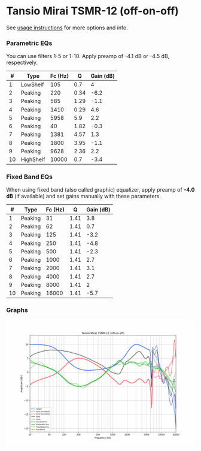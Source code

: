 # Tansio Mirai TSMR-12 (off-on-off)
See [usage instructions](https://github.com/jaakkopasanen/AutoEq#usage) for more options and info.

### Parametric EQs
You can use filters 1-5 or 1-10. Apply preamp of -4.1 dB or -4.5 dB, respectively.

|   # | Type      |   Fc (Hz) |    Q |   Gain (dB) |
|-----|-----------|-----------|------|-------------|
|   1 | LowShelf  |       105 | 0.7  |         4   |
|   2 | Peaking   |       220 | 0.34 |        -6.2 |
|   3 | Peaking   |       585 | 1.29 |        -1.1 |
|   4 | Peaking   |      1410 | 0.29 |         4.6 |
|   5 | Peaking   |      5958 | 5.9  |         2.2 |
|   6 | Peaking   |        40 | 1.82 |        -0.3 |
|   7 | Peaking   |      1381 | 4.57 |         1.3 |
|   8 | Peaking   |      1800 | 3.95 |        -1.1 |
|   9 | Peaking   |      9628 | 2.36 |         2.2 |
|  10 | HighShelf |     10000 | 0.7  |        -3.4 |

### Fixed Band EQs
When using fixed band (also called graphic) equalizer, apply preamp of **-4.0 dB** (if available) and set gains manually with these parameters.

|   # | Type    |   Fc (Hz) |    Q |   Gain (dB) |
|-----|---------|-----------|------|-------------|
|   1 | Peaking |        31 | 1.41 |         3.8 |
|   2 | Peaking |        62 | 1.41 |         0.7 |
|   3 | Peaking |       125 | 1.41 |        -3.2 |
|   4 | Peaking |       250 | 1.41 |        -4.8 |
|   5 | Peaking |       500 | 1.41 |        -2.3 |
|   6 | Peaking |      1000 | 1.41 |         2.7 |
|   7 | Peaking |      2000 | 1.41 |         3.1 |
|   8 | Peaking |      4000 | 1.41 |         2.7 |
|   9 | Peaking |      8000 | 1.41 |         2   |
|  10 | Peaking |     16000 | 1.41 |        -5.7 |

### Graphs
![](./Tansio%20Mirai%20TSMR-12%20(off-on-off).png)
